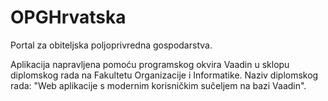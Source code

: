 # OPGHrvatska
Portal za obiteljska poljoprivredna gospodarstva.

Aplikacija napravljena pomoću programskog okvira Vaadin u sklopu diplomskog rada na Fakultetu Organizacije i Informatike.
Naziv diplomskog rada: "Web aplikacije s modernim korisničkim sučeljem na bazi Vaadin".
